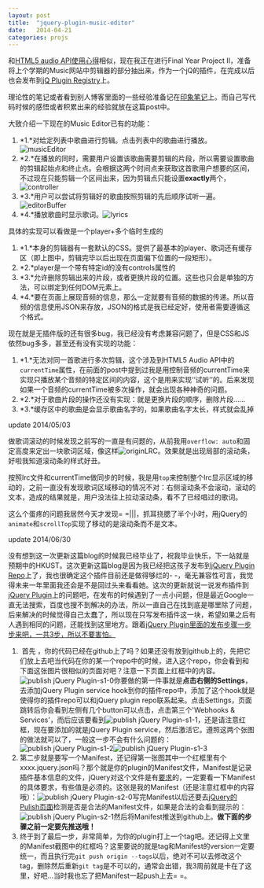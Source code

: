 ```yaml
---
layout: post
title:  "jquery-plugin-music-editor"
date:   2014-04-21
categories: projs
---
```




和[HTML5 audio API使用心得](/html5-audio.html)相似，现在我正在进行Final Year Project II，准备将上个学期的Music网站中剪辑器的部分抽出来，作为一个jQ的插件，在完成以后也会发布到[jQ Plugin Registry](https://plugins.jquery.com/)上。

理论性的笔记或者看到别人博客里面的一些经验准备记在[印象笔记](http://app.yinxiang.com/shard/s20/sh/5aa34aeb-87a6-49a6-b801-6b906eb041d9/60a679495bb3a79c5e24911918ce44c6)上。而自己写代码时候的感悟或者积累出来的经验就放在这篇post中。

大致介绍一下现在的Music Editor已有的功能：

1. *1.*对给定列表中歌曲进行剪辑。点击列表中的歌曲进行播放。![musicEditor](https://c1.staticflickr.com/3/2917/13936421172_d889a00f66_c.jpg)
2. *2.*在播放的同时，需要用户设置该歌曲需要剪辑的片段，所以需要设置歌曲的剪辑起始点和终止点。会根据这两个时间点来获取这首歌用户想要的区间，不过现在只能剪辑一个区间出来，因为剪辑点只能设置**exactly**两个，![controller](https://c1.staticflickr.com/3/2938/13936425251_afb17f2282_z.jpg)
3. *3.*用户可以尝试将剪辑好的歌曲按照剪辑的先后顺序试听一遍。![editorBuffer](https://c2.staticflickr.com/6/5136/13960255623_cff09002c9.jpg)
4. *4.*播放歌曲时显示歌词。![lyrics](https://c1.staticflickr.com/3/2917/13936421172_d889a00f66_c.jpg)

具体的实现可以看做是一个player+多个临时生成的<audio>，当试听结束时这些临时的<audio>将会被移除。这些临时的当这个剪辑器转成插件时，我想要这么做：

1. *1.*本身的剪辑器有一套默认的CSS。提供了最基本的player、歌词还有缓存区（即上图中，剪辑完毕以后出现在页面偏下位置的一段矩形）。
2. *2.*player是一个带有特定id的没有controls属性的<audio>标签，id可以由用户定义。同时还能配置是设置剪辑点的icon/别的什么东西（default是一把剪刀，样式可CSS使用者来覆盖）。
3. *3.*允许删除剪辑出来的片段，或者更换片段的位置。这些也只会是单独的方法，可以绑定到任何DOM元素上。
4. *4.*要在页面上展现音频的信息，那么一定就要有音频的数据的传递。所以音频的信息使用JSON来存放，JSON的格式是我已经定好，使用者需要遵循这个格式。

现在就是无插件版的还有很多bug，我已经没有考虑兼容问题了，但是CSS和JS依然bug多多，甚至还有没有实现的功能：

1. *1.*无法对同一首歌进行多次剪辑，这个涉及到HTML5 Audio API中的`currentTime`属性，在前面的post中提到过我是用控制音频的currentTime来实现只播放某个音频的特定区间的内容，这个是用来实现‘‘试听’’的。后来发现如果一个音频的currentTime被多次操作，就会出现各种神奇的问题。
2. *2.*对于歌曲片段的操作还没有实现：就是更换片段的顺序，删除片段……
3. *3.*缓存区中的歌曲是会显示歌曲名字的，如果歌曲名字太长，样式就会乱掉

update 2014/05/03

做歌词滚动的时候发现之前写的一直是有问题的，从前我用`overflow: auto`和固定高度来定出一块歌词区域，像这样![originLRC](https://c2.staticflickr.com/8/7433/14095937305_3667fbcca7_n.jpg)。效果就是出现局部的滚动条，好啦我知道滚动条的样式好丑。

按照lrc文件和currentTime做同步的时候，我是用`top`来控制整个lrc显示区域的移动的，之前一直没有发现歌词区域移动的情况不对：右侧滚动条不会滚动，滚动的文本，造成的结果就是，用户没法往上拉动滚动条，看不了已经唱过的歌词。

这么个蛋疼的问题我居然今天才发现= =|||，抓耳挠腮了半个小时，用jQuery的`animate`和`scrollTop`实现了移动的是滚动条而不是文本。

update 2014/06/30

没有想到这一次更新这篇blog的时候我已经毕业了，祝我毕业快乐，下一站就是预期中的HKUST。这次更新这篇blog是因为我已经把这孩子发布到[jQuery Plugin Repo](http://plugins.jquery.com/easyAuditor/)上了，我也很确定这个插件目前还是做得够烂的- -，毫无兼容性可言，我觉得未来一年里面我还会是不是回过头来看看她。这次的更新就说一说发布插件到[jQuery Plugin](http://plugins.jquery.com/)上的问题吧，在发布的时候遇到了一点小问题，但是最近Google一直无法搜索，百度也搜不到解决的办法，所以一直自己在找到底是哪里除了问题，后来解决的时候觉得自己太蠢了，所以现在只写发布插件这一块，希望如果之后有人遇到相同的问题，还能找到这里地方。跟着[jQuery Plugin里面的发布步骤一步步来吧，一共3步，所以不要害怕。](http://plugins.jquery.com/docs/publish/)

1.  首先  ，你的代码已经在github上了吗？如果还没有放到github上的，先把它们放上去吧当代码在你的某一个repo中的时候，进入这个repo，你会看到和下面这张图片很相似的页面对吧？注意一下页面上红框中的内容。![publish jQuery Plugin-s1-0](https://c2.staticflickr.com/4/3867/14345437498_07e1510338_z.jpg)你要做的第一件事就是**点击右侧的Settings**，去添加jQuery Plugin service hook到你的插件repo中，添加了这个hook就是使得你的插件repo可以和jQuery plugin repo联系起来。点击Settings，页面跳转后你会看到左侧有几个button可以点击，点击第三个'Webhooks & Services'，而后应该要看到![publish jQuery Plugin-s1-1](https://c2.staticflickr.com/4/3870/14532006915_9e96ddd2ba_c.jpg)，还是请注意红框，现在要添加的就是jQuery Plugin service，然后激活它。遵照这两个张图的做法就可以了，一般这一步不会有什么问题的：![publish jQuery Plugin-s1-2](https://c1.staticflickr.com/3/2909/14345402249_7f0cf7b7b6_c.jpg)![publish jQuery Plugin-s1-3](https://c1.staticflickr.com/3/2927/14508897236_7075f4e61b_z.jpg)
2. 第二步就是要写一个Manifest，还记得第一张图其中一个红框里有个xxxx.jquery.json吗？那个就是你的plugin的Manifest文件，Manifest是记录插件基本信息的文件，jQuery对这个文件是有[要求](http://plugins.jquery.com/docs/package-manifest/)的，一定要看一下Manifest的具体要求，有些值是必须的。这张是我的Manifest（还是注意红框中的内容哦）：![publish jQuery Plugin-s2-0](https://c1.staticflickr.com/3/2901/14528762041_624f3a1813.jpg)写完Manifest以后还要去[jQuery的Pulish页面](http://plugins.jquery.com/docs/publish/)检测是否是合法的Manifest文件，如果是合法的会看到提示的：![publish jQuery Plugin-s2-1](https://c2.staticflickr.com/4/3863/14531127452_db8059ab17_b.jpg)然后将Manifest推送到github上。**做下面的步骤之前一定要先推送哦！**
3. 终于到了最后一步，非常简单，为你的plugin打上一个tag吧。还记得上文里的Manifest截图中的红框吗？这里要说的就是tag和Manifest的version一定要统一，而且执行完`git push origin --tags`以后，绝对不可以去修改这个tag，删除然后重新`git tag`是不可以的，通常会出错，我3周前就是卡在了这里，好吧…当时我也忘了把Manifest一起push上去= =。